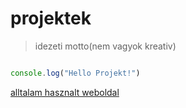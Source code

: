 # projektek
> idezeti motto(nem vagyok kreativ)
```javascript

console.log("Hello Projekt!")
```
[alltalam hasznalt weboldal](https://www.markdownguide.org/basic-syntax/#code-blocks)